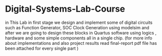 # Digital-Systems-Lab-Course
in This Lab in first stage we design and implement some of digital circuits such as Function Generator, SOC Clock Generation using modelsim and after we are going to design these blocks in Quartus software using logics , hardware and some simple components all in a single chip.
(for more info about implementations and also project results read final-report pdf file has been attached for every single part )
